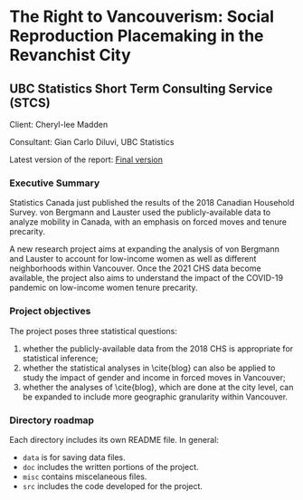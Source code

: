 The Right to Vancouverism: Social Reproduction Placemaking in the Revanchist City
=================================================

UBC Statistics Short Term Consulting Service (STCS)
--------------------------------------------------------------------------------

Client: Cheryl-lee Madden

Consultant: Gian Carlo Diluvi, UBC Statistics


Latest version of the report: [Final version](https://github.com/GiankDiluvi/stcs_chs/blob/master/doc/stcs_cheryl-lee-madden.pdf)

### Executive Summary

Statistics Canada just published the results of the 2018 Canadian
Household Survey. von Bergmann and Lauster used the publicly-available
data to analyze mobility in Canada, with an emphasis on forced moves
and tenure precarity.


A new research project aims at expanding the analysis of von Bergmann and Lauster
to account for low-income women as well as different neighborhoods within
Vancouver. Once the 2021 CHS data become available, the project also aims
to understand the impact of the COVID-19 pandemic on low-income women
tenure precarity.


### Project objectives

The project poses three statistical questions:

1. whether the publicly-available data from the 2018 CHS is appropriate
  for statistical inference;
2. whether the statistical analyses in \cite{blog} can also be applied
  to study the impact of gender and income in forced moves in Vancouver;
3. whether the analyses of \cite{blog}, which are done at the city
  level, can be expanded to include more geographic granularity within Vancouver.


### Directory roadmap

Each directory includes its own README file. In general:
* `data` is for saving data files.
* `doc` includes the written portions of the project.
* `misc` contains miscelaneous files.
* `src` includes the code developed for the project.
